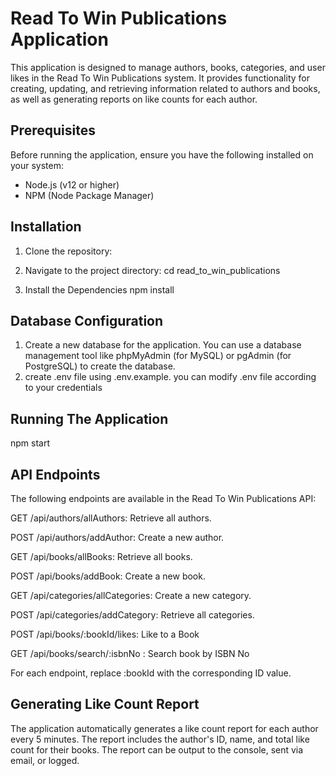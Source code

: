 # Read To Win Publications Application

This application is designed to manage authors, books, categories, and user likes in the Read To Win Publications system. It provides functionality for creating, updating, and retrieving information related to authors and books, as well as generating reports on like counts for each author.

## Prerequisites

Before running the application, ensure you have the following installed on your system:

- Node.js (v12 or higher)
- NPM (Node Package Manager)

## Installation

1. Clone the repository:



2. Navigate to the project directory:
   cd read_to_win_publications

3. Install the Dependencies
   npm install

## Database Configuration  
1. Create a new database for the application. You can use a database management tool like phpMyAdmin (for MySQL) or pgAdmin (for PostgreSQL) to create the database.
2. create .env file using .env.example. you can modify .env file according to your credentials

## Running The Application
npm start

## API Endpoints

The following endpoints are available in the Read To Win Publications API:

GET /api/authors/allAuthors: Retrieve all authors.

POST /api/authors/addAuthor: Create a new author.

GET /api/books/allBooks: Retrieve all books.

POST /api/books/addBook: Create a new book.

GET /api/categories/allCategories: Create a new category.

POST /api/categories/addCategory: Retrieve all categories.

POST /api/books/:bookId/likes: Like to a Book

GET /api/books/search/:isbnNo : Search book by ISBN No

For each endpoint, replace :bookId with the corresponding ID value.


## Generating Like Count Report
The application automatically generates a like count report for each author every 5 minutes. The report includes the author's ID, name, and total like count for their books. The report can be output to the console, sent via email, or logged.




